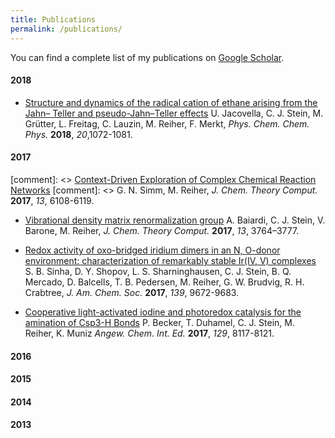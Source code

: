 ```yaml
---
title: Publications
permalink: /publications/
---
```



You can find a complete list of my publications on [Google Scholar](https://scholar.google.ch/citations?user=ZjHvZRUAAAAJ&hl=en).

#### 2018
- [Structure and dynamics of the radical cation of ethane arising from the Jahn– Teller and pseudo-Jahn–Teller effects](http://pubs.rsc.org/-/content/articlelanding/2018/cp/c7cp06907c/unauth#!divAbstract)
U. Jacovella, C. J. Stein, M. Grütter, L. Freitag, C. Lauzin, M. Reiher, F. Merkt, *Phys. Chem. Chem. Phys.* **2018**, *20*,1072-1081.
#### 2017
[comment]: <> [ Context-Driven Exploration of Complex Chemical Reaction Networks](http://pubs.acs.org/doi/abs/10.1021/acs.jctc.7b00945)
[comment]: <>  G. N. Simm, M. Reiher, *J. Chem. Theory Comput.* **2017**, *13*, 6108-6119.<br>
- [Vibrational density matrix renormalization group](http://pubs.acs.org/doi/10.1021/acs.jctc.7b00329)
A. Baiardi, C. J. Stein, V. Barone, M. Reiher, *J. Chem. Theory Comput.* **2017**, *13*, 3764–3777.

- [Redox activity of oxo-bridged iridium dimers in an N, O-donor environment: characterization of remarkably stable Ir(IV, V) complexes](http://pubs.acs.org/doi/abs/10.1021/jacs.7b04874)
S. B. Sinha, D. Y. Shopov, L. S. Sharninghausen, C. J. Stein, B. Q. Mercado, D. Balcells, T. B. Pedersen, M. Reiher, G. W. Brudvig, R. H. Crabtree, *J. Am. Chem. Soc.* **2017**, *139*, 9672-9683.

- [Cooperative light-activated iodine and photoredox catalysis for the amination of Csp3-H Bonds](http://onlinelibrary.wiley.com/doi/10.1002/ange.201703611/full)
P. Becker, T. Duhamel, C. J. Stein, M. Reiher, K. Muniz *Angew. Chem. Int. Ed.* **2017**, *129*, 8117-8121. 

#### 2016


#### 2015

#### 2014
#### 2013

